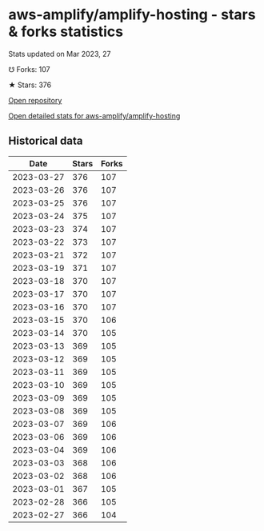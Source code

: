 # aws-amplify/amplify-hosting - stars & forks statistics

Stats updated on Mar 2023, 27

☋ Forks: 107

★ Stars: 376

[Open repository](https://github.com/aws-amplify/amplify-hosting)

[Open detailed stats for aws-amplify/amplify-hosting](https://reviewgithub.com/rep/aws-amplify/amplify-hosting)

## Historical data
| Date | Stars | Forks |
|------|-------|-------|
| 2023-03-27 | 376 | 107 | 
| 2023-03-26 | 376 | 107 | 
| 2023-03-25 | 376 | 107 | 
| 2023-03-24 | 375 | 107 | 
| 2023-03-23 | 374 | 107 | 
| 2023-03-22 | 373 | 107 | 
| 2023-03-21 | 372 | 107 | 
| 2023-03-19 | 371 | 107 | 
| 2023-03-18 | 370 | 107 | 
| 2023-03-17 | 370 | 107 | 
| 2023-03-16 | 370 | 107 | 
| 2023-03-15 | 370 | 106 | 
| 2023-03-14 | 370 | 105 | 
| 2023-03-13 | 369 | 105 | 
| 2023-03-12 | 369 | 105 | 
| 2023-03-11 | 369 | 105 | 
| 2023-03-10 | 369 | 105 | 
| 2023-03-09 | 369 | 105 | 
| 2023-03-08 | 369 | 105 | 
| 2023-03-07 | 369 | 106 | 
| 2023-03-06 | 369 | 106 | 
| 2023-03-04 | 369 | 106 | 
| 2023-03-03 | 368 | 106 | 
| 2023-03-02 | 368 | 106 | 
| 2023-03-01 | 367 | 105 | 
| 2023-02-28 | 366 | 105 | 
| 2023-02-27 | 366 | 104 | 

